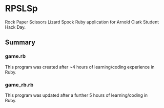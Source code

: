 # RPSLSp

Rock Paper Scissors Lizard Spock Ruby application for Arnold Clark Student Hack Day.

## Summary

### game.rb
This program was created after ~4 hours of learning/coding experience in Ruby.

### game_rb.rb
This program was updated after a further 5 hours of learning/coding in Ruby.
